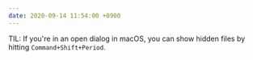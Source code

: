 ```yaml
---
date: 2020-09-14 11:54:00 +0900
---
```


TIL: If you're in an open dialog in macOS, you can show hidden files by hitting `Command+Shift+Period`.
